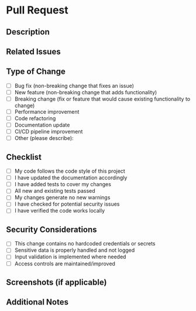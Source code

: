 # Pull Request

## Description
<!-- Provide a brief description of the changes introduced by this PR -->

## Related Issues
<!-- Link to any related issues (use the "Fixes #123" or "Relates to #123" syntax) -->

## Type of Change
<!-- Check the relevant option by putting an "x" in the brackets without spaces e.g., [x] -->
- [ ] Bug fix (non-breaking change that fixes an issue)
- [ ] New feature (non-breaking change that adds functionality)
- [ ] Breaking change (fix or feature that would cause existing functionality to change)
- [ ] Performance improvement
- [ ] Code refactoring
- [ ] Documentation update
- [ ] CI/CD pipeline improvement
- [ ] Other (please describe):

## Checklist
<!-- Check all items that apply by putting an "x" in the brackets without spaces e.g., [x] -->
- [ ] My code follows the code style of this project
- [ ] I have updated the documentation accordingly
- [ ] I have added tests to cover my changes
- [ ] All new and existing tests passed
- [ ] My changes generate no new warnings
- [ ] I have checked for potential security issues
- [ ] I have verified the code works locally

## Security Considerations
<!-- Describe any security implications this change might have -->
- [ ] This change contains no hardcoded credentials or secrets
- [ ] Sensitive data is properly handled and not logged
- [ ] Input validation is implemented where needed
- [ ] Access controls are maintained/improved

## Screenshots (if applicable)
<!-- Add screenshots to help explain your changes if relevant -->

## Additional Notes
<!-- Add any other context about the PR here -->